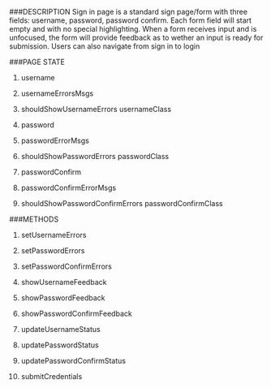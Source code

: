###DESCRIPTION
Sign in page is a standard sign page/form with three fields: username, password,
password confirm. Each form field will start empty and with no special
highlighting. When a form receives input and is unfocused, the form will provide
feedback as to wether an input is ready for submission. Users can also navigate
from sign in to login

###PAGE STATE
1. username
2. usernameErrorsMsgs
3. shouldShowUsernameErrors
  usernameClass

4. password
5. passwordErrorMsgs
6. shouldShowPasswordErrors
  passwordClass

7. passwordConfirm
8. passwordConfirmErrorMsgs  
9. shouldShowPasswordConfirmErrors
  passwordConfirmClass

###METHODS
1. setUsernameErrors
2. setPasswordErrors
3. setPasswordConfirmErrors

4. showUsernameFeedback
5. showPasswordFeedback
6. showPasswordConfirmFeedback

7. updateUsernameStatus
8. updatePasswordStatus
9. updatePasswordConfirmStatus
10. submitCredentials
